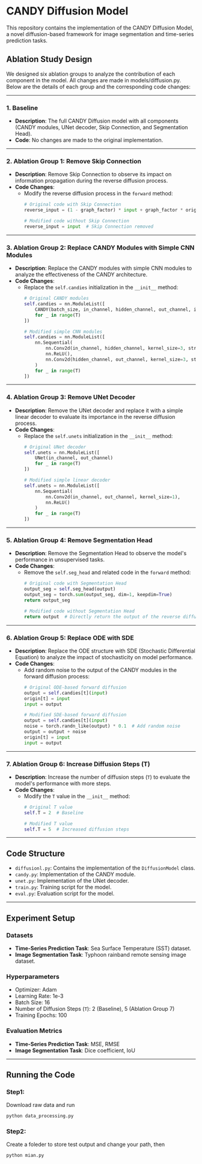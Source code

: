 # CANDY Diffusion Model

This repository contains the implementation of the CANDY Diffusion Model, a novel diffusion-based framework for image segmentation and time-series prediction tasks.

## Ablation Study Design

We designed six ablation groups to analyze the contribution of each component in the model. All changes are made in models/diffusion.py. Below are the details of each group and the corresponding code changes:

---

### 1. **Baseline**
- **Description**: The full CANDY Diffusion model with all components (CANDY modules, UNet decoder, Skip Connection, and Segmentation Head).
- **Code**: No changes are made to the original implementation.

---

### 2. **Ablation Group 1: Remove Skip Connection**
- **Description**: Remove Skip Connection to observe its impact on information propagation during the reverse diffusion process.
- **Code Changes**:
  - Modify the reverse diffusion process in the `forward` method:
    ```python
    # Original code with Skip Connection
    reverse_input = (1 - graph_factor) * input + graph_factor * origin[t]

    # Modified code without Skip Connection
    reverse_input = input  # Skip Connection removed
    ```

---

### 3. **Ablation Group 2: Replace CANDY Modules with Simple CNN Modules**
- **Description**: Replace the CANDY modules with simple CNN modules to analyze the effectiveness of the CANDY architecture.
- **Code Changes**:
  - Replace the `self.candies` initialization in the `__init__` method:
    ```python
    # Original CANDY modules
    self.candies = nn.ModuleList([
        CANDY(batch_size, in_channel, hidden_channel, out_channel, input_size, hidden_size)
        for _ in range(T)
    ])

    # Modified simple CNN modules
    self.candies = nn.ModuleList([
        nn.Sequential(
            nn.Conv2d(in_channel, hidden_channel, kernel_size=3, stride=1, padding=1),
            nn.ReLU(),
            nn.Conv2d(hidden_channel, out_channel, kernel_size=3, stride=1, padding=1)
        )
        for _ in range(T)
    ])
    ```

---

### 4. **Ablation Group 3: Remove UNet Decoder**
- **Description**: Remove the UNet decoder and replace it with a simple linear decoder to evaluate its importance in the reverse diffusion process.
- **Code Changes**:
  - Replace the `self.unets` initialization in the `__init__` method:
    ```python
    # Original UNet decoder
    self.unets = nn.ModuleList([
        UNet(in_channel, out_channel)
        for _ in range(T)
    ])

    # Modified simple linear decoder
    self.unets = nn.ModuleList([
        nn.Sequential(
            nn.Conv2d(in_channel, out_channel, kernel_size=1),
            nn.ReLU()
        )
        for _ in range(T)
    ])
    ```

---

### 5. **Ablation Group 4: Remove Segmentation Head**
- **Description**: Remove the Segmentation Head to observe the model's performance in unsupervised tasks.
- **Code Changes**:
  - Remove the `self.seg_head` and related code in the `forward` method:
    ```python
    # Original code with Segmentation Head
    output_seg = self.seg_head(output)
    output_seg = torch.sum(output_seg, dim=1, keepdim=True)
    return output_seg

    # Modified code without Segmentation Head
    return output  # Directly return the output of the reverse diffusion process
    ```

---

### 6. **Ablation Group 5: Replace ODE with SDE**
- **Description**: Replace the ODE structure with SDE (Stochastic Differential Equation) to analyze the impact of stochasticity on model performance.
- **Code Changes**:
  - Add random noise to the output of the CANDY modules in the forward diffusion process:
    ```python
    # Original ODE-based forward diffusion
    output = self.candies[t](input)
    origin[t] = input
    input = output

    # Modified SDE-based forward diffusion
    output = self.candies[t](input)
    noise = torch.randn_like(output) * 0.1  # Add random noise
    output = output + noise
    origin[t] = input
    input = output
    ```

---

### 7. **Ablation Group 6: Increase Diffusion Steps (T)**
- **Description**: Increase the number of diffusion steps (`T`) to evaluate the model's performance with more steps.
- **Code Changes**:
  - Modify the `T` value in the `__init__` method:
    ```python
    # Original T value
    self.T = 2  # Baseline

    # Modified T value
    self.T = 5  # Increased diffusion steps
    ```

---

## Code Structure

- `diffusionl.py`: Contains the implementation of the `DiffusionModel` class.
- `candy.py`: Implementation of the CANDY module.
- `unet.py`: Implementation of the UNet decoder.
- `train.py`: Training script for the model.
- `eval.py`: Evaluation script for the model.

---

## Experiment Setup

### Datasets
- **Time-Series Prediction Task**: Sea Surface Temperature (SST) dataset.
- **Image Segmentation Task**: Typhoon rainband remote sensing image dataset.

### Hyperparameters
- Optimizer: Adam
- Learning Rate: 1e-3
- Batch Size: 16
- Number of Diffusion Steps (`T`): 2 (Baseline), 5 (Ablation Group 7)
- Training Epochs: 100

### Evaluation Metrics
- **Time-Series Prediction Task**: MSE, RMSE
- **Image Segmentation Task**: Dice coefficient, IoU

---

## Running the Code

### Step1:
Download raw data and run
  ```bash
  python data_processing.py 
  ```

### Step2:

Create a foleder to store test output and change your path, then

  ```bash
  python mian.py 
  ```